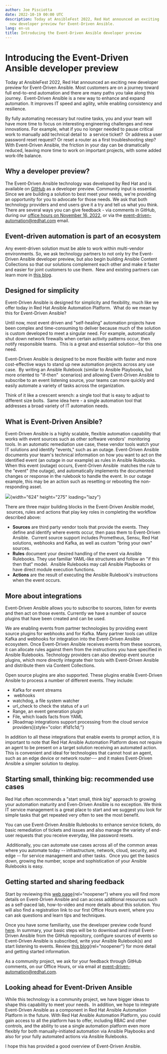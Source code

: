 ```yaml
---
author: Joe Pisciotta
date: 2022-10-19 00:00 UTC
description: Today at AnsibleFest 2022, Red Hat announced an exciting
  new developer preview for Event-Driven Ansible.
lang: en-us
title: Introducing the Event-Driven Ansible developer preview
---
```


# Introducing the Event-Driven Ansible developer preview

Today at AnsibleFest 2022, Red Hat announced an exciting new developer
preview for Event-Driven Ansible. Most customers are on a journey toward
full end-to-end automation and there are many paths you take along this
journey.  Event-Driven Ansible is a new way to enhance and expand
automation. It improves IT speed and agility, while enabling consistency
and resilience. 

By fully automating necessary but routine tasks, you and your team will
have more time to focus on interesting engineering challenges and new
innovations. For example, what if you no longer needed to pause critical
work to manually add technical detail to  a service ticket?  Or address
a user password reset request? Or reset a router as a first
troubleshooting step? With Event-Driven Ansible, the friction in your
day can be dramatically reduced, leaving more time to work on important
projects, with some added work-life balance.  

## Why a developer preview?

The Event-Driven Ansible technology was developed by Red Hat and is
available on [GitHub](https://github.com/ansible/event-driven-ansible)
as a developer preview. Community input is essential. Since we are
building a solution to best meet your needs, we're providing an
opportunity for you to advocate for those needs. We ask that both
technology providers and end users give it a try and tell us what you
think. There are several ways you can give feedback - via comments in
GitHub, during our [office hours on November 16,
2022](https://www.redhat.com/en/events/webinar/event-driven-ansible-office-hours-november),
or via the
[event-driven-automation@redhat.com](mailto:event-driven-automation@redhat.com)
email. 

## Event-driven automation is part of an ecosystem

Any event-driven solution must be able to work within multi-vendor
environments. So, we ask technology partners to not only try the
Event-Driven Ansible developer preview, but also begin building Ansible
Content Collections so that our solutions complement each other and make
it faster and easier for joint customers to use them.  New and existing
partners can learn more in [this
blog](https://www.ansible.com/blog/event-driven-ansible-for-partners).

## Designed for simplicity

Event-Driven Ansible is designed for simplicity and flexibility, much
like we offer today in Red Hat Ansible Automation Platform.  What do we
mean by this for Event-Driven Ansible? 

Until now, most event driven and "self-healing" automation projects have
been complex and time-consuming to deliver because much of the solution
is custom developed to meet a singular need. For example, automatically
shut down network firewalls when certain activity patterns occur, then
notify responsible teams.  This is a great and essential solution--for
this one need. 

Event-Driven Ansible is designed to be more flexible with faster and
more cost-effective ways to stand up new automation projects across any
use case.  By writing an Ansible Rulebook (similar to Ansible Playbooks,
but more oriented to "if-then"  scenarios) and allowing Event-Driven
Ansible to subscribe to an event listening source, your teams can more
quickly and easily automate a variety of tasks across the organization.

Think of it like a crescent wrench: a single tool that is easy to adjust
to different size bolts.  Same idea here - a single automation tool that
addresses a broad variety of IT automation needs. 

## What is Event-Driven Ansible?

Event-Driven Ansible is a highly scalable, flexible automation
capability that works with event sources such as other software
vendors'  monitoring tools. In an automatic remediation use case, these
vendor tools watch your IT solutions and identify "events," such as an
outage. Event-Driven Ansible documents your team's technical information
on how you want to act on the identified event (an outage in our
example) as rules in Ansible Rulebooks. When this event (outage) occurs,
Event-Driven Ansible  matches the rule to the "event" (the outage), and
automatically implements the documented changes or response in the
rulebook to handle the event. In our outage example, this may be an
action such as resetting or rebooting the non-responding asset.

![](https://lh5.googleusercontent.com/4ib-UuFC47hOa3jGkoFiYan-VZBcovZHeapDpRcVoQCWXjEKt72Irvswn7q8wUOJmqsRCx3jidkF1wWk8RIEPArFL0I53SJ4JHqIJ-lMHo-8k3som7TZwm4c4yAJUBQap_gDIsP3lR-f21plkJsXiAj2uxRA_2EILD26iC7GA5znZTZlsId_tlm49g){width="624"
height="275" loading="lazy"}

There are three major building blocks in the Event-Driven Ansible model,
 sources, rules and actions that play key roles in completing the
workflow described above:

-   **Sources** are third party vendor tools that provide the events.
    They define and identify where events occur, then pass them to
    Event-Driven Ansible.  Current source support includes Prometheus,
    Sensu, Red Hat solutions, webhooks and Kafka, as well as custom
    "bring your own" sources.
-   **Rules** document your desired handling of the event via Ansible
    Rulebooks. They use familiar YAML-like structures and follow an "if
    this then that" model.  Ansible Rulebooks may call Ansible Playbooks
    or have direct module execution functions.
-   **Actions** are the result of executing the Ansible Rulebook's
    instructions when the event occurs.

## More about integrations

Event-Driven Ansible allows you to subscribe to sources, listen for
events and then act on those events. Currently we have a number of
source plugins that have been created and can be used. 

We are enabling events from partner technologies by providing event
source plugins for webhooks and for Kafka. Many partner tools can
utilize Kafka and webhooks for integration into the Event-Driven Ansible
ecosystem. Once Event-Driven Ansible receives events from these sources,
it can allocate rules against them from the instructions you have
specified in Ansible Rulebooks. Technology providers can also develop
event source plugins, which more directly integrate their tools with
Event-Driven Ansible and distribute them via Content Collections.

Open source plugins are also supported. These plugins enable
Event-Driven Ansible to process a number of different events. They
include: 

-   Kafka for event streams
-    webhooks
-   watchdog, a file system watcher
-   url_check to check the status of a url 
-   Range, an event generation plugin
-   File, which loads facts from YAML
-   [Roadmap integrations support processing from the cloud service
    providers]{style="color: #1d1c1d;"}

In addition to all these integrations that enable events to prompt
action, it is important to note that Red Hat Ansible Automation Platform
does not require an agent to be present on a target solution receiving
an automated action.  This is convenient and ideal for technologies that
cannot host an agent, such as an edge device or network router--- and it
makes Event-Driven Ansible a simpler solution to
deploy.

## Starting small, thinking big: recommended use cases

Red Hat often recommends a "start small, think big" approach to growing
your automation maturity and Even-Driven Ansible is no exception. We
think IT service management is a great place to start and we suggest you
look for simple tasks that get repeated very often to see the most
benefit.  

You can use Event-Driven Ansible Rulebooks to enhance service tickets,
do basic remediation of tickets and issues and also manage the variety
of end-user requests that you receive everyday, like password resets.  

 Additionally, you can automate use cases across all of the common areas
where you automate today -- infrastructure, network, cloud, security,
and edge -- for service management and other tasks.  Once you get the
basics down, growing the number, scope and sophistication of your
Ansible Rulebooks is easy.

## Getting started and sharing feedback

Start by reviewing this [web
page](http://ansible.com/event-driven){rel="noopener"} where you will
find more details on Event-Driven Ansible and can access additional
resources such as a self-paced lab, how-to-video and more details about
this solution. You will also find a registration link to our first
Office Hours event, where you can ask questions and learn tips and
techniques.  

Once you have some familiarity, use the developer preview code found
[here](https://github.com/ansible/event-driven-ansible). In summary,
your basic steps will be to download and install Event-Driven Ansible
from the GitHub repository, configure sources of events so Event-Driven
Ansible is subscribed, write your Ansible Rulebook(s) and start
listening to events. Review [this
blog](/blog/getting-started-with-event-driven-ansible){rel="noopener"}
for more detail and getting started information.  

As a community project, we ask for your feedback through GitHub
comments, on our Office Hours, or via email at
[event-driven-automation@redhat.com](mailto:event-driven-automation@redhat.com). 

## Looking ahead for Event-Driven Ansible

While this technology is a community project, we have bigger ideas to
shape this capability to meet your needs.  In addition, we hope to
integrate Event-Driven Ansible as a component in Red Hat Ansible
Automation Platform in the future. With Red Hat Ansible Automation
Platform, you could gain access to all the platform has to offer,
including RBAC and other controls, and the ability to use a single
automation platform even more flexibly for both manually-initiated
automation via Ansible Playbooks and also for your fully automated
actions via Ansible Rulebooks.   

I hope this has provided a good overview of Event-Driven Ansible.
